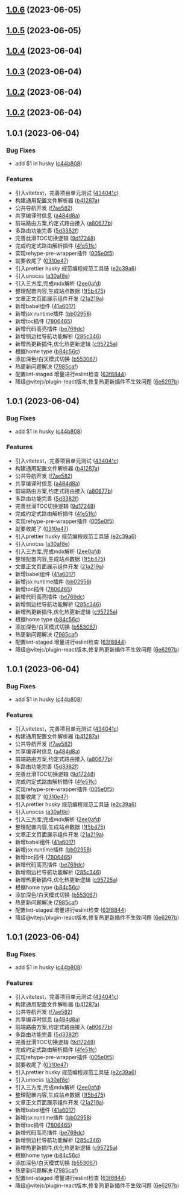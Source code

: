 ## [1.0.6](https://github.com/Eumenides1/jaguar.js/compare/v1.0.5...v1.0.6) (2023-06-05)



## [1.0.5](https://github.com/Eumenides1/jaguar.js/compare/v1.0.4...v1.0.5) (2023-06-05)



## [1.0.4](https://github.com/Eumenides1/jaguar.js/compare/v1.0.3...v1.0.4) (2023-06-04)



## [1.0.3](https://github.com/Eumenides1/jaguar.js/compare/v1.0.2...v1.0.3) (2023-06-04)



## [1.0.2](https://github.com/Eumenides1/jaguar.js/compare/1.0.0-release...1.0.2) (2023-06-04)



## [1.0.2](https://github.com/Eumenides1/jaguar.js/compare/1.0.0-release...1.0.2) (2023-06-04)



## 1.0.1 (2023-06-04)


### Bug Fixes

* add $1 in husky ([c44b808](https://github.com/Eumenides1/jaguar.js/commit/c44b808f8b1208f8a08357fd40f9f447cc8b180c))


### Features

*  引入vitetest，完善项目单元测试 ([434041c](https://github.com/Eumenides1/jaguar.js/commit/434041c09d1f109853e252a9beb421c9913a20a0))
*  构建通用配置文件解析器 ([b41287a](https://github.com/Eumenides1/jaguar.js/commit/b41287a6c1a443aa73cbb70c3fb562e97439424b))
* 公共导航开发 ([f7ae582](https://github.com/Eumenides1/jaguar.js/commit/f7ae5822d784a6264369dcdae3a061b84cceb354))
* 共享编译时信息 ([a484d8a](https://github.com/Eumenides1/jaguar.js/commit/a484d8adc94a9cf8146debef60edb4893ac9532e))
* 前端路由方案,约定式路由接入 ([a80677b](https://github.com/Eumenides1/jaguar.js/commit/a80677b2bad754429b53a7a424db2147ce8b343a))
* 多路由功能完善 ([5d3382f](https://github.com/Eumenides1/jaguar.js/commit/5d3382fada014794d774c897d853eda9951c77b0))
* 完善丝滑TOC切换逻辑 ([9d17248](https://github.com/Eumenides1/jaguar.js/commit/9d172488753fc70849f3ce8ac456c9849e7a14ea))
* 完成约定式路由解析插件 ([4fe51fc](https://github.com/Eumenides1/jaguar.js/commit/4fe51fc4dbce7259de50025ec872fb31492dd57e))
* 实现rehype-pre-wrapper插件 ([005e0f5](https://github.com/Eumenides1/jaguar.js/commit/005e0f5d1ca987635df7525e4b7af5c68067c106))
* 就要收尾了 ([0310e47](https://github.com/Eumenides1/jaguar.js/commit/0310e47527fde42449bcd22729398013cf31644e))
* 引入prettier husky 规范编程规范工具链 ([e2c39a6](https://github.com/Eumenides1/jaguar.js/commit/e2c39a6c745bfc6a5325f66b817814d43dec36a4))
* 引入unocss ([a30af8e](https://github.com/Eumenides1/jaguar.js/commit/a30af8e5a06c40f58e8e94f88dbcc6744d51b012))
* 引入三方库,完成mdx解析 ([2ee0afd](https://github.com/Eumenides1/jaguar.js/commit/2ee0afd5003189724c3e03ee8b1ee2f3d3c8f89a))
* 整理配置内容,生成站点数据 ([1f5b475](https://github.com/Eumenides1/jaguar.js/commit/1f5b475a16211f9595c5ee7fdde8f5371f576238))
* 文章正文页面展示组件开发 ([21a219a](https://github.com/Eumenides1/jaguar.js/commit/21a219ae20d9c448d9b7591962bf2fdcb9f4e51f))
* 新增babel组件 ([41a6017](https://github.com/Eumenides1/jaguar.js/commit/41a6017c96534b37d252f34a38b6bb241fedb4b6))
* 新增jsx runtime插件 ([bb02958](https://github.com/Eumenides1/jaguar.js/commit/bb029584f60f91bd57a4ab91d77d9571fc1eec1f))
* 新增toc插件 ([7806465](https://github.com/Eumenides1/jaguar.js/commit/7806465a9675ed9385bbaf3e2d93df5b8a69f395))
* 新增代码高亮插件 ([be769dc](https://github.com/Eumenides1/jaguar.js/commit/be769dc1c8ba6f79703cfc549a3c5e59eeeeb944))
* 新增侧边栏导航功能解析 ([285c346](https://github.com/Eumenides1/jaguar.js/commit/285c34661005c381d3ca1e7c951624282a84783b))
* 新增热更新插件,优化热更新逻辑 ([c95725a](https://github.com/Eumenides1/jaguar.js/commit/c95725a7d62852cb594ed741dda9208935bafd5f))
* 根据home type ([b84c56c](https://github.com/Eumenides1/jaguar.js/commit/b84c56c7d4099dc7755de2c38ee2a46e8d5f1fe7))
* 添加深色/白天模式切换 ([b553067](https://github.com/Eumenides1/jaguar.js/commit/b5530677cf81867cdee0e8f021943c311777ebfe))
* 热更新问题解决 ([7985caf](https://github.com/Eumenides1/jaguar.js/commit/7985caf75a79fcedc6b5f5a0ebc2815567f6db2b))
* 配置lint-staged 增量进行eslint检查 ([63f8844](https://github.com/Eumenides1/jaguar.js/commit/63f8844b037cad77557f50c6afeefe4532054b49))
* 降级@vitejs/plugin-react版本,修复热更新插件不生效问题 ([6e6297b](https://github.com/Eumenides1/jaguar.js/commit/6e6297baf342e84c6777856ae1fd754c60e5f966))



## 1.0.1 (2023-06-04)


### Bug Fixes

* add $1 in husky ([c44b808](https://github.com/Eumenides1/jaguar.js/commit/c44b808f8b1208f8a08357fd40f9f447cc8b180c))


### Features

*  引入vitetest，完善项目单元测试 ([434041c](https://github.com/Eumenides1/jaguar.js/commit/434041c09d1f109853e252a9beb421c9913a20a0))
*  构建通用配置文件解析器 ([b41287a](https://github.com/Eumenides1/jaguar.js/commit/b41287a6c1a443aa73cbb70c3fb562e97439424b))
* 公共导航开发 ([f7ae582](https://github.com/Eumenides1/jaguar.js/commit/f7ae5822d784a6264369dcdae3a061b84cceb354))
* 共享编译时信息 ([a484d8a](https://github.com/Eumenides1/jaguar.js/commit/a484d8adc94a9cf8146debef60edb4893ac9532e))
* 前端路由方案,约定式路由接入 ([a80677b](https://github.com/Eumenides1/jaguar.js/commit/a80677b2bad754429b53a7a424db2147ce8b343a))
* 多路由功能完善 ([5d3382f](https://github.com/Eumenides1/jaguar.js/commit/5d3382fada014794d774c897d853eda9951c77b0))
* 完善丝滑TOC切换逻辑 ([9d17248](https://github.com/Eumenides1/jaguar.js/commit/9d172488753fc70849f3ce8ac456c9849e7a14ea))
* 完成约定式路由解析插件 ([4fe51fc](https://github.com/Eumenides1/jaguar.js/commit/4fe51fc4dbce7259de50025ec872fb31492dd57e))
* 实现rehype-pre-wrapper插件 ([005e0f5](https://github.com/Eumenides1/jaguar.js/commit/005e0f5d1ca987635df7525e4b7af5c68067c106))
* 就要收尾了 ([0310e47](https://github.com/Eumenides1/jaguar.js/commit/0310e47527fde42449bcd22729398013cf31644e))
* 引入prettier husky 规范编程规范工具链 ([e2c39a6](https://github.com/Eumenides1/jaguar.js/commit/e2c39a6c745bfc6a5325f66b817814d43dec36a4))
* 引入unocss ([a30af8e](https://github.com/Eumenides1/jaguar.js/commit/a30af8e5a06c40f58e8e94f88dbcc6744d51b012))
* 引入三方库,完成mdx解析 ([2ee0afd](https://github.com/Eumenides1/jaguar.js/commit/2ee0afd5003189724c3e03ee8b1ee2f3d3c8f89a))
* 整理配置内容,生成站点数据 ([1f5b475](https://github.com/Eumenides1/jaguar.js/commit/1f5b475a16211f9595c5ee7fdde8f5371f576238))
* 文章正文页面展示组件开发 ([21a219a](https://github.com/Eumenides1/jaguar.js/commit/21a219ae20d9c448d9b7591962bf2fdcb9f4e51f))
* 新增babel组件 ([41a6017](https://github.com/Eumenides1/jaguar.js/commit/41a6017c96534b37d252f34a38b6bb241fedb4b6))
* 新增jsx runtime插件 ([bb02958](https://github.com/Eumenides1/jaguar.js/commit/bb029584f60f91bd57a4ab91d77d9571fc1eec1f))
* 新增toc插件 ([7806465](https://github.com/Eumenides1/jaguar.js/commit/7806465a9675ed9385bbaf3e2d93df5b8a69f395))
* 新增代码高亮插件 ([be769dc](https://github.com/Eumenides1/jaguar.js/commit/be769dc1c8ba6f79703cfc549a3c5e59eeeeb944))
* 新增侧边栏导航功能解析 ([285c346](https://github.com/Eumenides1/jaguar.js/commit/285c34661005c381d3ca1e7c951624282a84783b))
* 新增热更新插件,优化热更新逻辑 ([c95725a](https://github.com/Eumenides1/jaguar.js/commit/c95725a7d62852cb594ed741dda9208935bafd5f))
* 根据home type ([b84c56c](https://github.com/Eumenides1/jaguar.js/commit/b84c56c7d4099dc7755de2c38ee2a46e8d5f1fe7))
* 添加深色/白天模式切换 ([b553067](https://github.com/Eumenides1/jaguar.js/commit/b5530677cf81867cdee0e8f021943c311777ebfe))
* 热更新问题解决 ([7985caf](https://github.com/Eumenides1/jaguar.js/commit/7985caf75a79fcedc6b5f5a0ebc2815567f6db2b))
* 配置lint-staged 增量进行eslint检查 ([63f8844](https://github.com/Eumenides1/jaguar.js/commit/63f8844b037cad77557f50c6afeefe4532054b49))
* 降级@vitejs/plugin-react版本,修复热更新插件不生效问题 ([6e6297b](https://github.com/Eumenides1/jaguar.js/commit/6e6297baf342e84c6777856ae1fd754c60e5f966))



## 1.0.1 (2023-06-04)


### Bug Fixes

* add $1 in husky ([c44b808](https://github.com/Eumenides1/jaguar.js/commit/c44b808f8b1208f8a08357fd40f9f447cc8b180c))


### Features

*  引入vitetest，完善项目单元测试 ([434041c](https://github.com/Eumenides1/jaguar.js/commit/434041c09d1f109853e252a9beb421c9913a20a0))
*  构建通用配置文件解析器 ([b41287a](https://github.com/Eumenides1/jaguar.js/commit/b41287a6c1a443aa73cbb70c3fb562e97439424b))
* 公共导航开发 ([f7ae582](https://github.com/Eumenides1/jaguar.js/commit/f7ae5822d784a6264369dcdae3a061b84cceb354))
* 共享编译时信息 ([a484d8a](https://github.com/Eumenides1/jaguar.js/commit/a484d8adc94a9cf8146debef60edb4893ac9532e))
* 前端路由方案,约定式路由接入 ([a80677b](https://github.com/Eumenides1/jaguar.js/commit/a80677b2bad754429b53a7a424db2147ce8b343a))
* 多路由功能完善 ([5d3382f](https://github.com/Eumenides1/jaguar.js/commit/5d3382fada014794d774c897d853eda9951c77b0))
* 完善丝滑TOC切换逻辑 ([9d17248](https://github.com/Eumenides1/jaguar.js/commit/9d172488753fc70849f3ce8ac456c9849e7a14ea))
* 完成约定式路由解析插件 ([4fe51fc](https://github.com/Eumenides1/jaguar.js/commit/4fe51fc4dbce7259de50025ec872fb31492dd57e))
* 实现rehype-pre-wrapper插件 ([005e0f5](https://github.com/Eumenides1/jaguar.js/commit/005e0f5d1ca987635df7525e4b7af5c68067c106))
* 就要收尾了 ([0310e47](https://github.com/Eumenides1/jaguar.js/commit/0310e47527fde42449bcd22729398013cf31644e))
* 引入prettier husky 规范编程规范工具链 ([e2c39a6](https://github.com/Eumenides1/jaguar.js/commit/e2c39a6c745bfc6a5325f66b817814d43dec36a4))
* 引入unocss ([a30af8e](https://github.com/Eumenides1/jaguar.js/commit/a30af8e5a06c40f58e8e94f88dbcc6744d51b012))
* 引入三方库,完成mdx解析 ([2ee0afd](https://github.com/Eumenides1/jaguar.js/commit/2ee0afd5003189724c3e03ee8b1ee2f3d3c8f89a))
* 整理配置内容,生成站点数据 ([1f5b475](https://github.com/Eumenides1/jaguar.js/commit/1f5b475a16211f9595c5ee7fdde8f5371f576238))
* 文章正文页面展示组件开发 ([21a219a](https://github.com/Eumenides1/jaguar.js/commit/21a219ae20d9c448d9b7591962bf2fdcb9f4e51f))
* 新增babel组件 ([41a6017](https://github.com/Eumenides1/jaguar.js/commit/41a6017c96534b37d252f34a38b6bb241fedb4b6))
* 新增jsx runtime插件 ([bb02958](https://github.com/Eumenides1/jaguar.js/commit/bb029584f60f91bd57a4ab91d77d9571fc1eec1f))
* 新增toc插件 ([7806465](https://github.com/Eumenides1/jaguar.js/commit/7806465a9675ed9385bbaf3e2d93df5b8a69f395))
* 新增代码高亮插件 ([be769dc](https://github.com/Eumenides1/jaguar.js/commit/be769dc1c8ba6f79703cfc549a3c5e59eeeeb944))
* 新增侧边栏导航功能解析 ([285c346](https://github.com/Eumenides1/jaguar.js/commit/285c34661005c381d3ca1e7c951624282a84783b))
* 新增热更新插件,优化热更新逻辑 ([c95725a](https://github.com/Eumenides1/jaguar.js/commit/c95725a7d62852cb594ed741dda9208935bafd5f))
* 根据home type ([b84c56c](https://github.com/Eumenides1/jaguar.js/commit/b84c56c7d4099dc7755de2c38ee2a46e8d5f1fe7))
* 添加深色/白天模式切换 ([b553067](https://github.com/Eumenides1/jaguar.js/commit/b5530677cf81867cdee0e8f021943c311777ebfe))
* 热更新问题解决 ([7985caf](https://github.com/Eumenides1/jaguar.js/commit/7985caf75a79fcedc6b5f5a0ebc2815567f6db2b))
* 配置lint-staged 增量进行eslint检查 ([63f8844](https://github.com/Eumenides1/jaguar.js/commit/63f8844b037cad77557f50c6afeefe4532054b49))
* 降级@vitejs/plugin-react版本,修复热更新插件不生效问题 ([6e6297b](https://github.com/Eumenides1/jaguar.js/commit/6e6297baf342e84c6777856ae1fd754c60e5f966))



## 1.0.1 (2023-06-04)


### Bug Fixes

* add $1 in husky ([c44b808](https://github.com/Eumenides1/jaguar.js/commit/c44b808f8b1208f8a08357fd40f9f447cc8b180c))


### Features

*  引入vitetest，完善项目单元测试 ([434041c](https://github.com/Eumenides1/jaguar.js/commit/434041c09d1f109853e252a9beb421c9913a20a0))
*  构建通用配置文件解析器 ([b41287a](https://github.com/Eumenides1/jaguar.js/commit/b41287a6c1a443aa73cbb70c3fb562e97439424b))
* 公共导航开发 ([f7ae582](https://github.com/Eumenides1/jaguar.js/commit/f7ae5822d784a6264369dcdae3a061b84cceb354))
* 共享编译时信息 ([a484d8a](https://github.com/Eumenides1/jaguar.js/commit/a484d8adc94a9cf8146debef60edb4893ac9532e))
* 前端路由方案,约定式路由接入 ([a80677b](https://github.com/Eumenides1/jaguar.js/commit/a80677b2bad754429b53a7a424db2147ce8b343a))
* 多路由功能完善 ([5d3382f](https://github.com/Eumenides1/jaguar.js/commit/5d3382fada014794d774c897d853eda9951c77b0))
* 完善丝滑TOC切换逻辑 ([9d17248](https://github.com/Eumenides1/jaguar.js/commit/9d172488753fc70849f3ce8ac456c9849e7a14ea))
* 完成约定式路由解析插件 ([4fe51fc](https://github.com/Eumenides1/jaguar.js/commit/4fe51fc4dbce7259de50025ec872fb31492dd57e))
* 实现rehype-pre-wrapper插件 ([005e0f5](https://github.com/Eumenides1/jaguar.js/commit/005e0f5d1ca987635df7525e4b7af5c68067c106))
* 就要收尾了 ([0310e47](https://github.com/Eumenides1/jaguar.js/commit/0310e47527fde42449bcd22729398013cf31644e))
* 引入prettier husky 规范编程规范工具链 ([e2c39a6](https://github.com/Eumenides1/jaguar.js/commit/e2c39a6c745bfc6a5325f66b817814d43dec36a4))
* 引入unocss ([a30af8e](https://github.com/Eumenides1/jaguar.js/commit/a30af8e5a06c40f58e8e94f88dbcc6744d51b012))
* 引入三方库,完成mdx解析 ([2ee0afd](https://github.com/Eumenides1/jaguar.js/commit/2ee0afd5003189724c3e03ee8b1ee2f3d3c8f89a))
* 整理配置内容,生成站点数据 ([1f5b475](https://github.com/Eumenides1/jaguar.js/commit/1f5b475a16211f9595c5ee7fdde8f5371f576238))
* 文章正文页面展示组件开发 ([21a219a](https://github.com/Eumenides1/jaguar.js/commit/21a219ae20d9c448d9b7591962bf2fdcb9f4e51f))
* 新增babel组件 ([41a6017](https://github.com/Eumenides1/jaguar.js/commit/41a6017c96534b37d252f34a38b6bb241fedb4b6))
* 新增jsx runtime插件 ([bb02958](https://github.com/Eumenides1/jaguar.js/commit/bb029584f60f91bd57a4ab91d77d9571fc1eec1f))
* 新增toc插件 ([7806465](https://github.com/Eumenides1/jaguar.js/commit/7806465a9675ed9385bbaf3e2d93df5b8a69f395))
* 新增代码高亮插件 ([be769dc](https://github.com/Eumenides1/jaguar.js/commit/be769dc1c8ba6f79703cfc549a3c5e59eeeeb944))
* 新增侧边栏导航功能解析 ([285c346](https://github.com/Eumenides1/jaguar.js/commit/285c34661005c381d3ca1e7c951624282a84783b))
* 新增热更新插件,优化热更新逻辑 ([c95725a](https://github.com/Eumenides1/jaguar.js/commit/c95725a7d62852cb594ed741dda9208935bafd5f))
* 根据home type ([b84c56c](https://github.com/Eumenides1/jaguar.js/commit/b84c56c7d4099dc7755de2c38ee2a46e8d5f1fe7))
* 添加深色/白天模式切换 ([b553067](https://github.com/Eumenides1/jaguar.js/commit/b5530677cf81867cdee0e8f021943c311777ebfe))
* 热更新问题解决 ([7985caf](https://github.com/Eumenides1/jaguar.js/commit/7985caf75a79fcedc6b5f5a0ebc2815567f6db2b))
* 配置lint-staged 增量进行eslint检查 ([63f8844](https://github.com/Eumenides1/jaguar.js/commit/63f8844b037cad77557f50c6afeefe4532054b49))
* 降级@vitejs/plugin-react版本,修复热更新插件不生效问题 ([6e6297b](https://github.com/Eumenides1/jaguar.js/commit/6e6297baf342e84c6777856ae1fd754c60e5f966))



